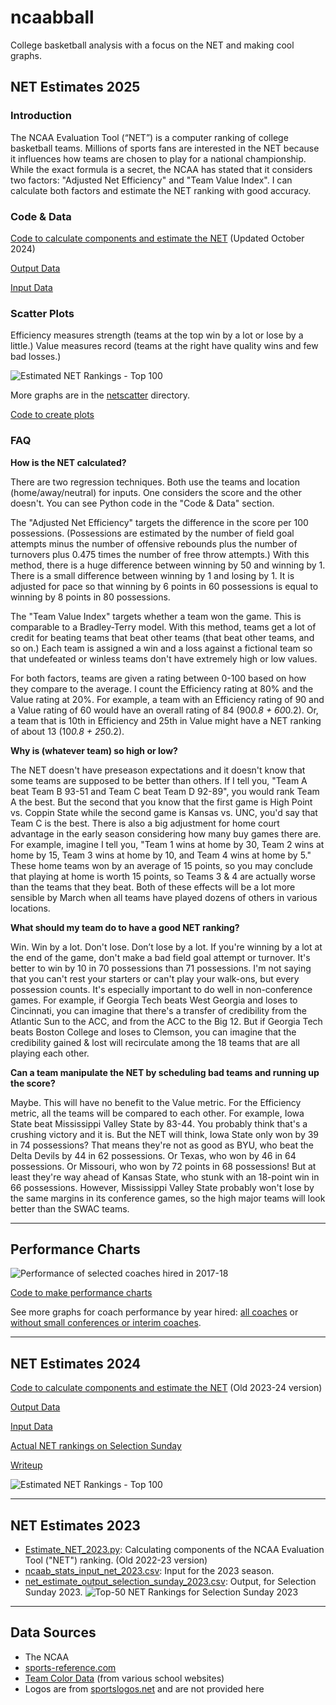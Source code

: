 # ncaabball

College basketball analysis with a focus on the NET and making cool graphs.

## NET Estimates 2025

### Introduction

The NCAA Evaluation Tool (“NET”) is a computer ranking of college basketball teams. Millions of sports fans are interested in the NET because it influences how teams are chosen to play for a national championship. While the exact formula is a secret, the NCAA has stated that it considers two factors: "Adjusted Net Efficiency" and "Team Value Index". I can calculate both factors and estimate the NET ranking with good accuracy.

### Code & Data

[Code to calculate components and estimate the NET](/Estimate%20NET.py) (Updated October 2024)

[Output Data](/estimated_net_output.csv)

[Input Data](/ncaab_stats_input_net_2025.csv)

### Scatter Plots

Efficiency measures strength (teams at the top win by a lot or lose by a little.) Value measures record (teams at the right have quality wins and few bad losses.)

![Estimated NET Rankings - Top 100](/netscatter/NET%20Scatter%20Top%20100%202024.png)

More graphs are in the [netscatter](/netscatter) directory.

[Code to create plots](/Plot%20Efficiency%20Value.py)

### FAQ

**How is the NET calculated?**

There are two regression techniques. Both use the teams and location (home/away/neutral) for inputs. One considers the score and the other doesn't. You can see Python code in the "Code & Data" section.

The "Adjusted Net Efficiency" targets the difference in the score per 100 possessions. (Possessions are estimated by the number of field goal attempts minus the number of offensive rebounds plus the number of turnovers plus 0.475 times the number of free throw attempts.) With this method, there is a huge difference between winning by 50 and winning by 1. There is a small difference between winning by 1 and losing by 1. It is adjusted for pace so that winning by 6 points in 60 possessions is equal to winning by 8 points in 80 possessions.

The "Team Value Index" targets whether a team won the game. This is comparable to a Bradley-Terry model. With this method, teams get a lot of credit for beating teams that beat other teams (that beat other teams, and so on.) Each team is assigned a win and a loss against a fictional team so that undefeated or winless teams don't have extremely high or low values.

For both factors, teams are given a rating between 0-100 based on how they compare to the average. I count the Efficiency rating at 80% and the Value rating at 20%. For example, a team with an Efficiency rating of 90 and a Value rating of 60 would have an overall rating of 84 (90*0.8 + 60*0.2). Or, a team that is 10th in Efficiency and 25th in Value might have a NET ranking of about 13 (10*0.8 + 25*0.2).

**Why is (whatever team) so high or low?**

The NET doesn't have preseason expectations and it doesn't know that some teams are supposed to be better than others. If I tell you, "Team A beat Team B 93-51 and Team C beat Team D 92-89", you would rank Team A the best. But the second that you know that the first game is High Point vs. Coppin State while the second game is Kansas vs. UNC, you'd say that Team C is the best. There is also a big adjustment for home court advantage in the early season considering how many buy games there are. For example, imagine I tell you, "Team 1 wins at home by 30, Team 2 wins at home by 15, Team 3 wins at home by 10, and Team 4 wins at home by 5." These home teams won by an average of 15 points, so you may conclude that playing at home is worth 15 points, so Teams 3 & 4 are actually worse than the teams that they beat. Both of these effects will be a lot more sensible by March when all teams have played dozens of others in various locations.

**What should my team do to have a good NET ranking?**

Win. Win by a lot. Don't lose. Don’t lose by a lot. If you're winning by a lot at the end of the game, don't make a bad field goal attempt or turnover. It's better to win by 10 in 70 possessions than 71 possessions. I'm not saying that you can't rest your starters or can't play your walk-ons, but every possession counts. It's especially important to do well in non-conference games. For example, if Georgia Tech beats West Georgia and loses to Cincinnati, you can imagine that there's a transfer of credibility from the Atlantic Sun to the ACC, and from the ACC to the Big 12. But if Georgia Tech beats Boston College and loses to Clemson, you can imagine that the credibility gained & lost will recirculate among the 18 teams that are all playing each other.

**Can a team manipulate the NET by scheduling bad teams and running up the score?**

Maybe. This will have no benefit to the Value metric. For the Efficiency metric, all the teams will be compared to each other. For example, Iowa State beat Mississippi Valley State by 83-44. You probably think that's a crushing victory and it is. But the NET will think, Iowa State only won by 39 in 74 possessions? That means they're not as good as BYU, who beat the Delta Devils by 44 in 62 possessions. Or Texas, who won by 46 in 64 possessions. Or Missouri, who won by 72 points in 68 possessions! But at least they're way ahead of Kansas State, who stunk with an 18-point win in 66 possessions. However, Mississippi Valley State probably won't lose by the same margins in its conference games, so the high major teams will look better than the SWAC teams.

---

## Performance Charts

![Performance of selected coaches hired in 2017-18](/performance_coachhired_selected/CoachTeamResults2018_selected.png)

[Code to make performance charts](/Performance%20Charts.py)

See more graphs for coach performance by year hired: [all coaches](/performance_coachhired_full) or [without small conferences or interim coaches](/performance_coachhired_selected).

---

## NET Estimates 2024

[Code to calculate components and estimate the NET](/NET2024/Estimate_NET_2024.py)  (Old 2023-24 version)

[Output Data](/NET2024/estimated_net_output.csv)

[Input Data](/NET2024/ncaab_stats_input_net_2024.csv)

[Actual NET rankings on Selection Sunday](/NET2024/actual_net.txt)

[Writeup](https://www.backingthepack.com/nc-state-basketball/2023/10/24/23928786/casting-a-wide-net-finding-the-basketball-rankings)

![Estimated NET Rankings - Top 100](/NET2024/NET%20Scatter%20Top%20100%202024.png)

---

## NET Estimates 2023
* [Estimate_NET_2023.py](/NET2023/Estimate_NET_2023.py): Calculating components of the NCAA Evaluation Tool ("NET") ranking. (Old 2022-23 version)
* [ncaab_stats_input_net_2023.csv](/NET2023/ncaab_stats_input_net_2023.csv): Input for the 2023 season.
* [net_estimate_output_selection_sunday_2023.csv](/NET2023/net_estimate_output_selection_sunday_2023.csv): Output, for Selection Sunday 2023.
![Top-50 NET Rankings for Selection Sunday 2023](/NET2023/NET_SS_2023_top50_logos.png)

---

## Data Sources
* The NCAA
* [sports-reference.com](https://www.sports-reference.com/cbb/)
* [Team Color Data](teamcolors.csv) (from various school websites)
* Logos are from [sportslogos.net](https://www.sportslogos.net/) and are not provided here
